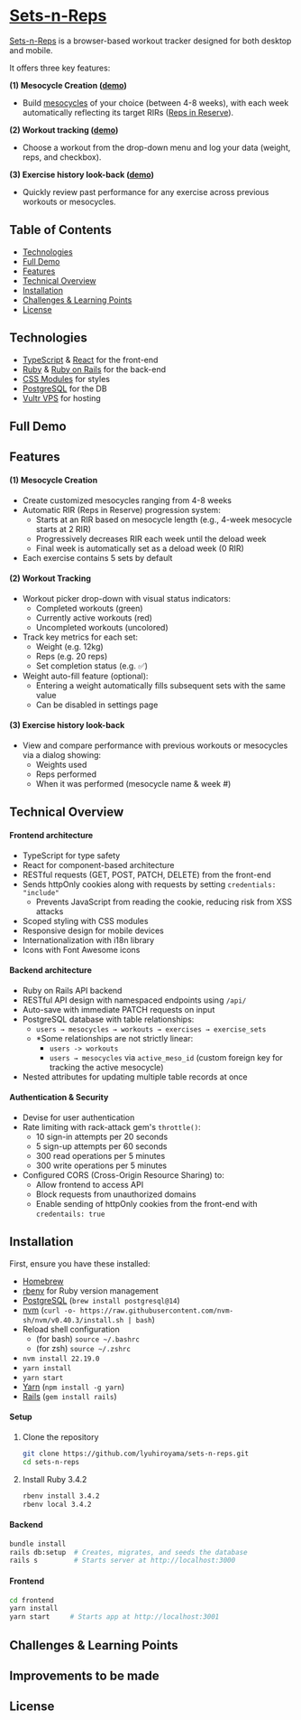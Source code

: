 # [Sets-n-Reps](https://sets-n-reps.com)                                                                      

[Sets-n-Reps](https://sets-n-reps.com) is a browser-based workout tracker designed for both desktop and mobile.

It offers three key features:

**(1) Mesocycle Creation ([demo]())**
- Build [mesocycles](https://youtu.be/DVYcnQF0PJg?t=21) of your choice (between 4-8 weeks), with each week automatically reflecting its target RIRs ([Reps in Reserve](https://rpstrength.com/blogs/video-guides/how-to-estimate-reps-in-reserve-for-muscle-growth?srsltid=AfmBOopJY6eLMhTDjRUhlJBqIOhVTBMk8ebFSj5RpzcKdDZINWDI-gFl#:~:text=Getting%20stronger%20isn%E2%80%99t%20just%20about%20moving%20more%20weight%E2%80%94it%E2%80%99s%20about%20knowing%20when%20to%20stop.%20One%20of%20the%20most%20effective%20strategies%20for%20growth%20without%20burning%20out%20is%20using%20Reps%20In%20Reserve%20(RIR).
)).

**(2) Workout tracking ([demo]())**
- Choose a workout from the drop-down menu and log your data (weight, reps, and checkbox).

**(3) Exercise history look-back ([demo]())**
- Quickly review past performance for any exercise across previous workouts or mesocycles.

## Table of Contents

- [Technologies](#technologies)
- [Full Demo](#full-demo)
- [Features](#features)
- [Technical Overview](#technical-overview)
- [Installation](#installation)
- [Challenges & Learning Points](#challenges--learning-points)
- [License](#license)

## Technologies

- [TypeScript](https://www.typescriptlang.org/) & [React](https://react.dev/) for the front-end
- [Ruby](https://www.ruby-lang.org/en/) & [Ruby on Rails](https://rubyonrails.org/) for the back-end
- [CSS Modules](https://github.com/css-modules/css-modules) for styles
- [PostgreSQL](https://www.postgresql.org/) for the DB
- [Vultr VPS](https://www.vultr.com/) for hosting

## Full Demo

## Features

#### (1) Mesocycle Creation
- Create customized mesocycles ranging from 4-8 weeks
- Automatic RIR (Reps in Reserve) progression system:
  - Starts at an RIR based on mesocycle length (e.g., 4-week mesocycle starts at 2 RIR)
  - Progressively decreases RIR each week until the deload week
  - Final week is automatically set as a deload week (0 RIR)
- Each exercise contains 5 sets by default
#### (2) Workout Tracking
- Workout picker drop-down with visual status indicators:
  - Completed workouts (green)
  - Currently active workouts (red)
  - Uncompleted workouts (uncolored)
- Track key metrics for each set:
  - Weight (e.g. 12kg)
  - Reps (e.g. 20 reps)
  - Set completion status (e.g. ✅)
- Weight auto-fill feature (optional):
    - Entering a weight automatically fills subsequent sets with the same value
    - Can be disabled in settings page
#### (3) Exercise history look-back
- View and compare performance with previous workouts or mesocycles via a dialog showing:
  - Weights used
  - Reps performed
  - When it was performed (mesocycle name & week #)

## Technical Overview

#### Frontend architecture
- TypeScript for type safety
- React for component-based architecture
- RESTful requests (GET, POST, PATCH, DELETE) from the front-end
- Sends httpOnly cookies along with requests by setting `credentials: "include"`
    - Prevents JavaScript from reading the cookie, reducing risk from XSS attacks
- Scoped styling with CSS modules
- Responsive design for mobile devices
- Internationalization with i18n library
- Icons with Font Awesome icons
#### Backend architecture
- Ruby on Rails API backend
- RESTful API design with namespaced endpoints using `/api/`
- Auto-save with immediate PATCH requests on input
- PostgreSQL database with table relationships:
  - `users → mesocycles → workouts → exercises → exercise_sets`
  - *Some relationships are not strictly linear:
    - `users -> workouts`
    - `users → mesocycles` via `active_meso_id` (custom foreign key for tracking the active mesocycle)
- Nested attributes for updating multiple table records at once
#### Authentication & Security
- Devise for user authentication
- Rate limiting with rack-attack gem's `throttle()`:
  - 10 sign-in attempts per 20 seconds
  - 5 sign-up attempts per 60 seconds
  - 300 read operations per 5 minutes
  - 300 write operations per 5 minutes
- Configured CORS (Cross-Origin Resource Sharing) to:
  - Allow frontend to access API
  - Block requests from unauthorized domains
  - Enable sending of httpOnly cookies from the front-end with `credentails: true`

## Installation
First, ensure you have these installed:
- [Homebrew](https://brew.sh/)
- [rbenv](https://github.com/rbenv/rbenv) for Ruby version management
- [PostgreSQL](https://www.postgresql.org/) (`brew install postgresql@14`)
- [nvm](https://github.com/nvm-sh/nvm?tab=readme-ov-file#installing-and-updating) (`curl -o- https://raw.githubusercontent.com/nvm-sh/nvm/v0.40.3/install.sh | bash`)
- Reload shell configuration
  - (for bash) `source ~/.bashrc`
  - (for zsh) `source ~/.zshrc`
 - `nvm install 22.19.0`
 - `yarn install`
 - `yarn start`
- [Yarn](https://yarnpkg.com/) (`npm install -g yarn`)
- [Rails](https://rubyonrails.org) (`gem install rails`)

#### Setup
1. Clone the repository
   ```bash
   git clone https://github.com/lyuhiroyama/sets-n-reps.git
   cd sets-n-reps
   ```

2. Install Ruby 3.4.2
   ```bash
   rbenv install 3.4.2
   rbenv local 3.4.2
   ```

#### Backend
```bash
bundle install
rails db:setup  # Creates, migrates, and seeds the database
rails s         # Starts server at http://localhost:3000
```

#### Frontend
```bash
cd frontend
yarn install
yarn start     # Starts app at http://localhost:3001
```
## Challenges & Learning Points

## Improvements to be made

## License


